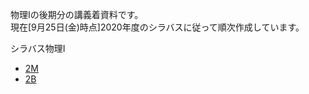 物理Iの後期分の講義着資料です。  
現在[9月25日(金)時点]2020年度のシラバスに従って順次作成しています。

シラバス物理Ⅰ
- [2M](https://syllabus.kosen-k.go.jp/Pages/PublicSyllabus?school_id=08&department_id=11&subject_id=0031&year=2019&lang=ja)
- [2B](https://syllabus.kosen-k.go.jp/Pages/PublicSyllabus?school_id=08&department_id=11&subject_id=0048&year=2018&lang=ja)

